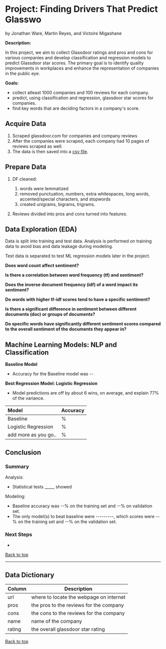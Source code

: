 <a name="top"></a>

# Project: Finding Drivers That Predict Glasswo

by Jonathan Ware, Martin Reyes, and Victoire Migashane



**Description:**

In this project, we aim to collect Glassdoor ratings and pros and cons for various companies and develop classification and regression models to predict Glassdoor star scores. The primary goal is to identify quality improvements in workplaces and enhance the representation of companies in the public eye.

**Goals:**

- collect atleast 1000 companies and 100 reviews for each company.
- predict, using classification and regression, glassdoor star scores for companies.
- find key words that are deciding factors in a company's score.

## Acquire Data

1. Scraped glassdoor.com for companies and company reviews
2. After the companies were scraped, each company had 10 pages of reviews scraped as well.
3. The data is then saved into a [csv file]('glassdoor_reviews.csv').

## Prepare Data
1. DF cleaned:
    1. words were lemmatized
    2. removed punctuation, numbers, extra whitespaces, long words, accented/special characters, and stopwords
    3. created unigrams, bigrams, trigrams.
    
2. Reviews divided into pros and cons turned into features.


## Data Exploration (EDA)

Data is split into training and test data. Analysis is performed on training data to avoid bias and data leakage during modeling. 

Test data is separated to test ML regression models later in the project.

**Does word count affect sentiment?**



**Is there a correlation between word frequency (tf) and sentiment?**



**Does the inverse document frequency (idf) of a word impact its sentiment?**



**Do words with higher tf-idf scores tend to have a specific sentiment?**



**Is there a significant difference in sentiment between different documents (doc) or groups of documents?**



**Do specific words have significantly different sentiment scores compared to the overall sentiment of the documents they appear in?**








## Machine Learning Models: NLP and Classification

**Baseline Model**

- Accuracy for the Baseline model was --

**Best Regression Model: Logistic Regression**

- Model predictions are off by about 6 wins, on average, and explain 77% of the variance.

| Model              | Accuracy   |
| :----------------- | ---------- |
| Baseline           |  %       |
| Logistic Regression  |  %      |
|add more as you go..| %      |


## Conclusion

### Summary

Analysis:
- Statistical tests _____ showed 

Modeling:
- Baseline accuracy was --% on the training set and --% on validation set.
- The only model(s) to beat baseline were ---------, which scores were --% on the training set and --% on the validation set.


### Next Steps
- 


[Back to top](#top)

---


<a name="data-dictionary"></a>

## Data Dictionary

| Column         | Description                                 |
|-----------------|---------------------------------------------|
| url            | where to locate the webpage on internet                     |
| pros       | the pros to the reviews for the company     |
| cons | the cons to the reviews for the company                |
| name     | name of the company    |
| rating            | the overall glassdoor star rating        |



[Back to top](#top)